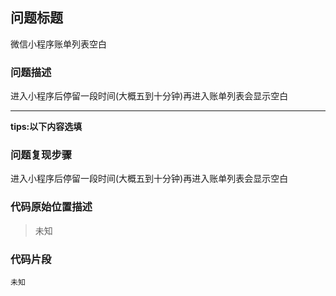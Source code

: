 ## 问题标题
微信小程序账单列表空白

### 问题描述
进入小程序后停留一段时间(大概五到十分钟)再进入账单列表会显示空白

---
**tips:以下内容选填**
### 问题复现步骤
进入小程序后停留一段时间(大概五到十分钟)再进入账单列表会显示空白

### 代码原始位置描述
> 未知

### 代码片段
```
未知
```

 
